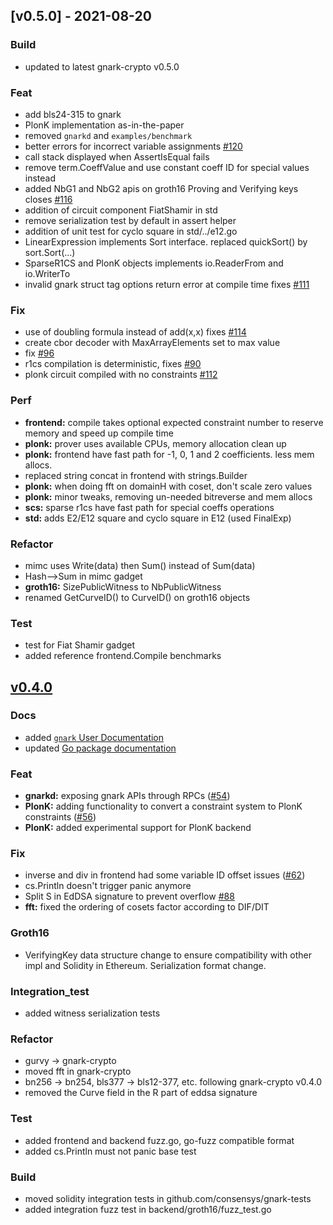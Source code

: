 
<a name="v0.5.0"></a>

## [v0.5.0] - 2021-08-20

### Build
- updated to latest gnark-crypto v0.5.0

### Feat
- add bls24-315 to gnark
- PlonK implementation as-in-the-paper
- removed `gnarkd` and `examples/benchmark`
- better errors for incorrect variable assignments [#120](https://github.com/consensys/gnark/issues/120)
- call stack displayed when AssertIsEqual fails
- remove term.CoeffValue and use constant coeff ID for special values instead
- added NbG1 and NbG2 apis on groth16 Proving and Verifying keys closes [#116](https://github.com/consensys/gnark/issues/116)
- addition of circuit component FiatShamir in std
- remove serialization test by default in assert helper
- addition of unit test for cyclo square in std/../e12.go
- LinearExpression implements Sort interface. replaced quickSort() by sort.Sort(...)
- SparseR1CS and PlonK objects implements io.ReaderFrom and io.WriterTo
- invalid gnark struct tag options return error at compile time fixes [#111](https://github.com/consensys/gnark/issues/111)

### Fix

- use of doubling formula instead of add(x,x) fixes [#114](https://github.com/consensys/gnark/issues/114)
- create cbor decoder with MaxArrayElements set to max value
- fix [#96](https://github.com/consensys/gnark/issues/96)
- r1cs compilation is deterministic, fixes [#90](https://github.com/consensys/gnark/issues/90)
- plonk circuit compiled with no constraints [#112](https://github.com/consensys/gnark/issues/112)
  
### Perf
- **frontend:** compile takes optional expected constraint number to reserve memory and speed up compile time
- **plonk:** prover uses available CPUs, memory allocation clean up
- **plonk:** frontend have fast path for -1, 0, 1 and 2 coefficients. less mem allocs.
- replaced string concat in frontend with strings.Builder
- **plonk:** when doing fft on domainH with coset, don't scale zero values
- **plonk:** minor tweaks, removing un-needed bitreverse and mem allocs
- **scs:** sparse r1cs have fast path for special coeffs operations
- **std:** adds E2/E12 square and cyclo square in E12 (used FinalExp)

### Refactor
- mimc uses Write(data) then Sum() instead of Sum(data)
- Hash-->Sum in mimc gadget
- **groth16:** SizePublicWitness to NbPublicWitness
- renamed GetCurveID() to CurveID() on groth16 objects

### Test
- test for Fiat Shamir gadget
- added reference frontend.Compile benchmarks



<a name="v0.4.0"></a>
## [v0.4.0]

### Docs
- added [`gnark` User Documentation]
- updated [Go package documentation](https://pkg.go.dev/mod/github.com/consensys/gnark)

### Feat
- **gnarkd:** exposing gnark APIs through RPCs ([#54](https://github.com/consensys/gnark/issues/54))
- **PlonK:** adding functionality to convert a constraint system to PlonK constraints ([#56](https://github.com/consensys/gnark/issues/56))
- **PlonK:** added experimental support for PlonK backend

### Fix
- inverse and div in frontend had some variable ID offset issues ([#62](https://github.com/consensys/gnark/issues/62))
- cs.Println doesn't trigger panic anymore
- Split S in EdDSA signature to prevent overflow [#88](https://github.com/consensys/gnark/issues/88)
- **fft:** fixed the ordering of cosets factor according to DIF/DIT

### Groth16
- VerifyingKey data structure change to ensure compatibility with other impl and Solidity in Ethereum. Serialization format change.

### Integration_test
- added witness serialization tests

### Refactor
- gurvy -> gnark-crypto
- moved fft in gnark-crypto
- bn256 -> bn254, bls377 -> bls12-377, etc. following gnark-crypto v0.4.0
- removed the Curve field in the R part of eddsa signature

### Test
- added frontend and backend fuzz.go, go-fuzz compatible format
- added cs.Println must not panic base test

### Build
- moved solidity integration tests in github.com/consensys/gnark-tests
- added integration fuzz test in backend/groth16/fuzz_test.go



[v0.4.0]: https://github.com/consensys/gnark/compare/v0.4.0...v0.4.0
[`gnark` User Documentation]: https://docs.gnark.consensys.net